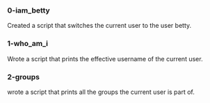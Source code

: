 ### 0-iam_betty
Created a script that switches the current user to the user betty.
### 1-who_am_i
Wrote a script that prints the effective username of the current user.
### 2-groups
wrote a script that prints all the groups the current user is part of.
